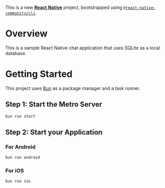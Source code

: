 This is a new [**React Native**](https://reactnative.dev) project, bootstrapped using [`@react-native-community/cli`](https://github.com/react-native-community/cli).

# Overview

This is a sample React Native chat application that uses SQLite as a local database.

# Getting Started

This project uses [Bun](https://bun.sh/) as a package manager and a task runner.

## Step 1: Start the Metro Server

```bash
bun run start
```

## Step 2: Start your Application

### For Android

```bash
bun run android
```

### For iOS

```bash
bun run ios
```

